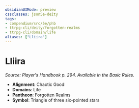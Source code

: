 ```yaml
---
obsidianUIMode: preview
cssclasses: json5e-deity
tags:
- compendium/src/5e/phb
- ttrpg-cli/deity/forgotten-realms
- ttrpg-cli/domain/life
aliases: ["Lliira"]
---
```

# Lliira
*Source: Player's Handbook p. 294. Available in the Basic Rules.* 

- **Alignment**: Chaotic Good
- **Domains**: Life
- **Pantheon**: Forgotten Realms
- **Symbol**: Triangle of three six-pointed stars